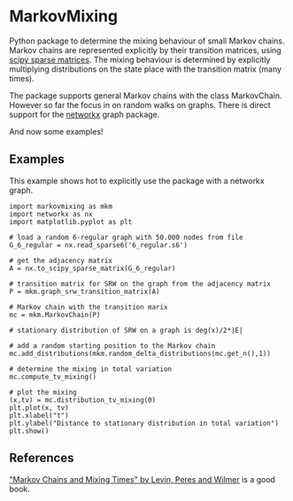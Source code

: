# MarkovMixing
Python package to determine the mixing behaviour of small Markov chains. Markov chains are represented explicitly by their transition matrices, using [scipy sparse matrices](https://docs.scipy.org/doc/scipy-0.14.0/reference/sparse.html). The mixing behaviour is determined by explicitly multiplying distributions on the state place with the transition matrix (many times). 

The package supports general Markov chains with the class MarkovChain. However so far the focus in on random walks on graphs. There is direct support for the [networkx](https://networkx.github.io/) graph package.

And now some examples!
    
## Examples
This example shows hot to explicitly use the package with a networkx graph.



    import markovmixing as mkm
    import networkx as nx
    import matplotlib.pyplot as plt

    # load a random 6-regular graph with 50.000 nodes from file
    G_6_regular = nx.read_sparse6('6_regular.s6')

    # get the adjacency matrix
    A = nx.to_scipy_sparse_matrix(G_6_regular)

    # transition matrix for SRW on the graph from the adjacency matrix 
    P = mkm.graph_srw_transition_matrix(A)

    # Markov chain with the transition marix
    mc = mkm.MarkovChain(P)

    # stationary distribution of SRW on a graph is deg(x)/2*|E|

    # add a random starting position to the Markov chain
    mc.add_distributions(mkm.random_delta_distributions(mc.get_n(),1))

    # determine the mixing in total variation 
    mc.compute_tv_mixing()

    # plot the mixing
    (x,tv) = mc.distribution_tv_mixing(0)
    plt.plot(x, tv)
    plt.xlabel("t")
    plt.ylabel("Distance to stationary distribution in total variation")
    plt.show()

## References

   
["Markov Chains and Mixing Times" by Levin, Peres and Wilmer](http://pages.uoregon.edu/dlevin/MARKOV/markovmixing.pdf) is a good book.